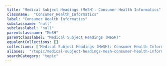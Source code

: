 ```yaml
--- 
 title: "Medical Subject Headings (MeSH): Consumer Health Informatics" 
 classname:  "Consumer_Health_Informatics" 
 label: "Consumer Health Informatics" 
 subclassname: "null" 
 subclasslabel: "null" 
 parentclassname: "MeSH" 
 parentclasslabel: "Medical Subject Headings (MeSH)" 
 equalentCollections: [] 
 collections: ['Medical Subject Headings (MeSH): Consumer Health Informatics']
 aliases:  "/topic/medical-subject-headings-mesh-consumer-health-informatics"  
 searchCategory: "topic" 
---
```

